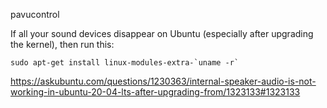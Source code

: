 pavucontrol

If all your sound devices disappear on Ubuntu (especially after upgrading the kernel), then run this:

    sudo apt-get install linux-modules-extra-`uname -r`

https://askubuntu.com/questions/1230363/internal-speaker-audio-is-not-working-in-ubuntu-20-04-lts-after-upgrading-from/1323133#1323133
